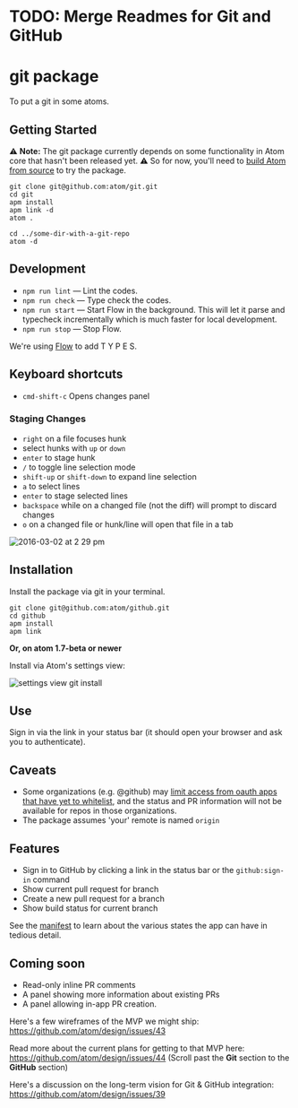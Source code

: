 # TODO: Merge Readmes for Git and GitHub

# git package

To put a git in some atoms.

## Getting Started

:warning: **Note:** The git package currently depends on some functionality in Atom core that hasn't been released yet. :warning: So for now, you'll need to [build Atom from source](https://github.com/atom/atom/tree/master/docs/build-instructions) to try the package.

```
git clone git@github.com:atom/git.git
cd git
apm install
apm link -d
atom .

cd ../some-dir-with-a-git-repo
atom -d
```

## Development

* `npm run lint` — Lint the codes.
* `npm run check` — Type check the codes.
* `npm run start` — Start Flow in the background. This will let it parse and typecheck incrementally which is much faster for local development.
* `npm run stop` — Stop Flow.

We're using [Flow](http://flowtype.org) to add T Y P E S.

## Keyboard shortcuts

- `cmd-shift-c` Opens changes panel

### Staging Changes

- `right` on a file focuses hunk
- select hunks with `up` or `down`
- `enter` to stage hunk
- `/` to toggle line selection mode
- `shift-up` or `shift-down` to expand line selection
- `a` to select lines
- `enter` to stage selected lines
- `backspace` while on a changed file (not the diff) will prompt to discard changes
- `o` on a changed file or hunk/line will open that file in a tab



![2016-03-02 at 2 29 pm](https://cloud.githubusercontent.com/assets/1476/13461672/4281bef0-e083-11e5-8964-b2940ed52cd9.png)

## Installation

Install the package via git in your terminal.

```
git clone git@github.com:atom/github.git
cd github
apm install
apm link
```

**Or, on atom 1.7-beta or newer**

Install via Atom's settings view:

![settings view git install](https://cloud.githubusercontent.com/assets/1476/13877349/7efede88-ed0a-11e5-9fd5-c6d14f075cd8.png)


## Use

Sign in via the link in your status bar (it should open your browser and ask you to authenticate).

## Caveats

- Some organizations (e.g. @github) may [limit access from oauth apps that have yet to whitelist](https://github.com/blog/1941-organization-approved-applications), and the status and PR information will not be available for repos in those organizations.
- The package assumes 'your' remote is named `origin`

## Features

- Sign in to GitHub by clicking a link in the status bar or the `github:sign-in` command
- Show current pull request for branch
- Create a new pull request for a branch
- Show build status for current branch

See the [manifest](docs/manifest.md) to learn about the various states the app can have in tedious detail.

## Coming soon

- Read-only inline PR comments
- A panel showing more information about existing PRs
- A panel allowing in-app PR creation.

Here's a few wireframes of the MVP we might ship: https://github.com/atom/design/issues/43

Read more about the current plans for getting to that MVP here: https://github.com/atom/design/issues/44 (Scroll past the **Git** section to the **GitHub** section)

Here's a discussion on the long-term vision for Git & GitHub integration: https://github.com/atom/design/issues/39
